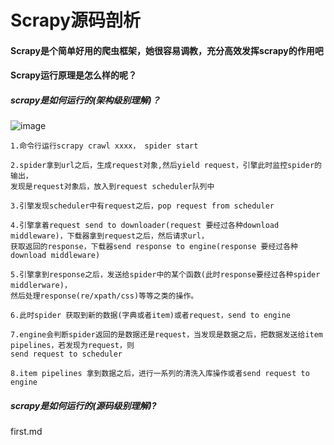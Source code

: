 # Scrapy源码剖析

#### Scrapy是个简单好用的爬虫框架，她很容易调教，充分高效发挥scrapy的作用吧


#### Scrapy运行原理是怎么样的呢？

##### scrapy是如何运行的(架构级别理解)？

![image](https://user-images.githubusercontent.com/8281035/49266275-5eef2900-f490-11e8-9715-f6d5417d4f4b.png)

    1.命令行运行scrapy crawl xxxx， spider start
    
    2.spider拿到url之后，生成request对象,然后yield request，引擎此时监控spider的输出，
    发现是request对象后，放入到request scheduler队列中
    
    3.引擎发现scheduler中有request之后，pop request from scheduler
    
    4.引擎拿着request send to downloader(request 要经过各种download middleware)，下载器拿到request之后，然后请求url，
    获取返回的response，下载器send response to engine(response 要经过各种download middleware)
    
    5.引擎拿到response之后，发送给spider中的某个函数(此时response要经过各种spider middlerware)，
    然后处理response(re/xpath/css)等等之类的操作。
    
    6.此时spider 获取到新的数据(字典或者item)或者request，send to engine
    
    7.engine会判断spider返回的是数据还是request，当发现是数据之后，把数据发送给item pipelines，若发现为request，则
    send request to scheduler
    
    8.item pipelines 拿到数据之后，进行一系列的清洗入库操作或者send request to engine
    

##### scrapy是如何运行的(源码级别理解)?

first.md